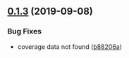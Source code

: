 ## [0.1.3](https://github.com/twinh/chalk-theme/compare/chalk-theme@0.1.3...chalk-theme@0.1.3) (2019-09-08)


### Bug Fixes

* coverage data not found ([b88206a](https://github.com/twinh/chalk-theme/commit/b88206a))



